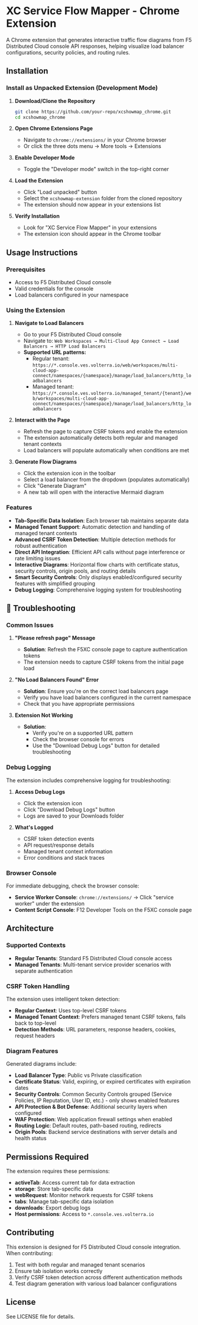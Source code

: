 # XC Service Flow Mapper - Chrome Extension

A Chrome extension that generates interactive traffic flow diagrams from F5 Distributed Cloud console API responses, helping visualize load balancer configurations, security policies, and routing rules.

## Installation

### Install as Unpacked Extension (Development Mode)

1. **Download/Clone the Repository**

   ```bash
   git clone https://github.com/your-repo/xcshowmap_chrome.git
   cd xcshowmap_chrome
   ```

2. **Open Chrome Extensions Page**
   - Navigate to `chrome://extensions/` in your Chrome browser
   - Or click the three dots menu → More tools → Extensions

3. **Enable Developer Mode**
   - Toggle the "Developer mode" switch in the top-right corner

4. **Load the Extension**
   - Click "Load unpacked" button
   - Select the `xcshowmap-extension` folder from the cloned repository
   - The extension should now appear in your extensions list

5. **Verify Installation**
   - Look for "XC Service Flow Mapper" in your extensions
   - The extension icon should appear in the Chrome toolbar

## Usage Instructions

### Prerequisites

- Access to F5 Distributed Cloud console
- Valid credentials for the console
- Load balancers configured in your namespace

### Using the Extension

1. **Navigate to Load Balancers**
   - Go to your F5 Distributed Cloud console
   - Navigate to: `Web Workspaces → Multi-Cloud App Connect → Load Balancers → HTTP Load Balancers`
   - **Supported URL patterns:**
     - Regular tenant: `https://*.console.ves.volterra.io/web/workspaces/multi-cloud-app-connect/namespaces/{namespace}/manage/load_balancers/http_loadbalancers`
     - Managed tenant: `https://*.console.ves.volterra.io/managed_tenant/{tenant}/web/workspaces/multi-cloud-app-connect/namespaces/{namespace}/manage/load_balancers/http_loadbalancers`

2. **Interact with the Page**
   - Refresh the page to capture CSRF tokens and enable the extension
   - The extension automatically detects both regular and managed tenant contexts
   - Load balancers will populate automatically when conditions are met

3. **Generate Flow Diagrams**
   - Click the extension icon in the toolbar
   - Select a load balancer from the dropdown (populates automatically)
   - Click "Generate Diagram"
   - A new tab will open with the interactive Mermaid diagram

### Features

- **Tab-Specific Data Isolation**: Each browser tab maintains separate data
- **Managed Tenant Support**: Automatic detection and handling of managed tenant contexts
- **Advanced CSRF Token Detection**: Multiple detection methods for robust authentication
- **Direct API Integration**: Efficient API calls without page interference or rate limiting issues
- **Interactive Diagrams**: Horizontal flow charts with certificate status, security controls, origin pools, and routing details
- **Smart Security Controls**: Only displays enabled/configured security features with simplified grouping
- **Debug Logging**: Comprehensive logging system for troubleshooting

## 🔧 Troubleshooting

### Common Issues

1. **"Please refresh page" Message**
   - **Solution**: Refresh the F5XC console page to capture authentication tokens
   - The extension needs to capture CSRF tokens from the initial page load

2. **"No Load Balancers Found" Error**
   - **Solution**: Ensure you're on the correct load balancers page
   - Verify you have load balancers configured in the current namespace
   - Check that you have appropriate permissions

3. **Extension Not Working**
   - **Solution**:
     - Verify you're on a supported URL pattern
     - Check the browser console for errors
     - Use the "Download Debug Logs" button for detailed troubleshooting

### Debug Logging

The extension includes comprehensive logging for troubleshooting:

1. **Access Debug Logs**
   - Click the extension icon
   - Click "Download Debug Logs" button
   - Logs are saved to your Downloads folder

2. **What's Logged**
   - CSRF token detection events
   - API request/response details
   - Managed tenant context information
   - Error conditions and stack traces

### Browser Console

For immediate debugging, check the browser console:

- **Service Worker Console**: `chrome://extensions/` → Click "service worker" under the extension
- **Content Script Console**: F12 Developer Tools on the F5XC console page

## Architecture

### Supported Contexts

- **Regular Tenants**: Standard F5 Distributed Cloud console access
- **Managed Tenants**: Multi-tenant service provider scenarios with separate authentication

### CSRF Token Handling

The extension uses intelligent token detection:

- **Regular Context**: Uses top-level CSRF tokens
- **Managed Tenant Context**: Prefers managed tenant CSRF tokens, falls back to top-level
- **Detection Methods**: URL parameters, response headers, cookies, request headers

### Diagram Features

Generated diagrams include:

- **Load Balancer Type**: Public vs Private classification
- **Certificate Status**: Valid, expiring, or expired certificates with expiration dates
- **Security Controls**: Common Security Controls grouped (Service Policies, IP Reputation, User ID, etc.) - only shows enabled features
- **API Protection & Bot Defense**: Additional security layers when configured
- **WAF Protection**: Web application firewall settings when enabled
- **Routing Logic**: Default routes, path-based routing, redirects
- **Origin Pools**: Backend service destinations with server details and health status

## Permissions Required

The extension requires these permissions:

- **activeTab**: Access current tab for data extraction
- **storage**: Store tab-specific data
- **webRequest**: Monitor network requests for CSRF tokens
- **tabs**: Manage tab-specific data isolation
- **downloads**: Export debug logs
- **Host permissions**: Access to `*.console.ves.volterra.io`

## Contributing

This extension is designed for F5 Distributed Cloud console integration. When contributing:

1. Test with both regular and managed tenant scenarios
2. Ensure tab isolation works correctly
3. Verify CSRF token detection across different authentication methods
4. Test diagram generation with various load balancer configurations

## License

See LICENSE file for details.
